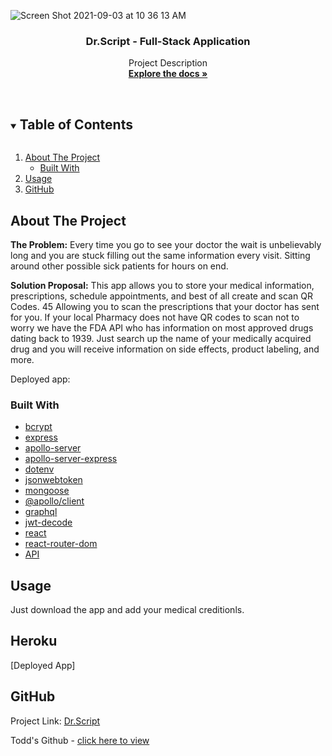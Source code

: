    ![Screen Shot 2021-09-03 at 10 36 13 AM](https://user-images.githubusercontent.com/85806673/132023140-6993a409-b0fc-49d5-aaef-d9994e489685.jpg)

  <h3 align="center"> Dr.Script - Full-Stack Application </h3>

  <p align="center">
    Project Description
    <br />
    <a href="https://github.com/Thetodd7/dr.script"><strong>Explore the docs »</strong></a>
    <br />
    <br />
  </p>
</p>



<!-- TABLE OF CONTENTS -->
<details open="open">
  <summary><h2 style="display: inline-block">Table of Contents</h2></summary>
  <ol>
    <li>
      <a href="#about-the-project">About The Project</a>
      <ul>
        <li><a href="#built-with">Built With</a></li>
      </ul>
    </li>
    </li>
  <li><a href="#usage">Usage</a></li>
   <li><a href="#GitHub">GitHub</a></li>
  </ol>
</details>



<!-- ABOUT THE PROJECT -->
## About The Project

**The Problem:** Every time you go to see your doctor the wait is unbelievably long and you are stuck filling out the same information every visit. Sitting around other possible sick patients for hours on end.

**Solution Proposal:** This app allows you to store your medical information, prescriptions, schedule appointments, and best of all create and scan QR Codes. 45 Allowing you to scan the prescriptions that your doctor has sent for you. If your local Pharmacy does not have QR codes to scan not to worry we have the FDA API who has information on most approved drugs dating back to 1939. Just search up the name of your medically acquired drug and you will receive information on side effects, product labeling, and more.

Deployed app:


### Built With

* [bcrypt](https://www.npmjs.com/package/bcryptjs)
* [express](https://expressjs.com)
* [apollo-server](https://www.npmjs.com/package/express-session)
* [apollo-server-express](https://www.npmjs.com/package/apollo-server-express)
* [dotenv](https://www.npmjs.com/package/dotenv)
* [jsonwebtoken](https://www.npmjs.com/package/jsonwebtoken)
* [mongoose](https://mongoosejs.com/docs/guide.html)
* [@apollo/client](https://www.npmjs.com/package/@apollo/client)
* [graphql](https://graphql.org/)
* [jwt-decode](https://www.npmjs.com/package/jwt-decode)
* [react](https://reactjs.org/)
* [react-router-dom](https://www.npmjs.com/package/react-router-dom)
* [API](https://open.fda.gov/apis/drug/)

## Usage
Just download the app and add your medical creditionls. 

## Heroku
[Deployed App]

## GitHub

Project Link: [Dr.Script](https://thetodd7.github.io/dr.script/)

Todd's Github - [click here to view](https://github.com/Thetodd7)

